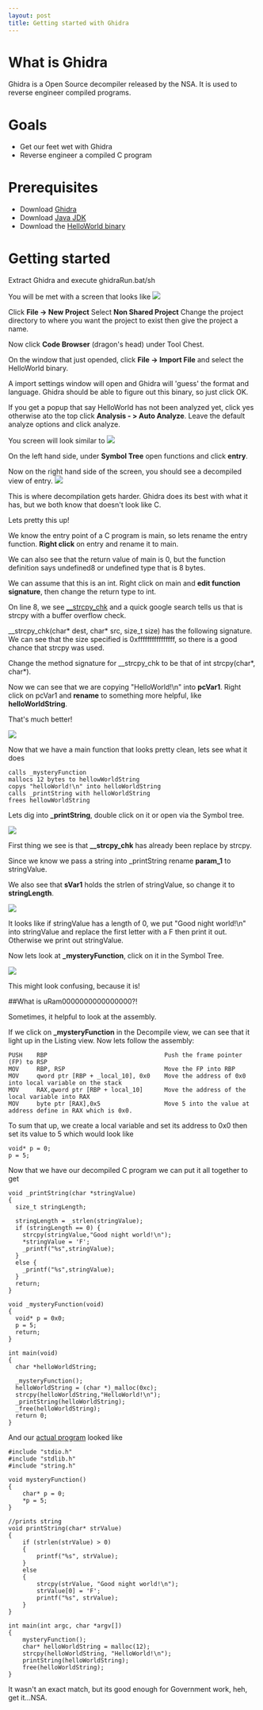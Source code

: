 ```yaml
---
layout: post
title: Getting started with Ghidra
---
```

# What is Ghidra
Ghidra is a Open Source decompiler released by the NSA. It is used to reverse engineer compiled programs. 

# Goals
* Get our feet wet with Ghidra
* Reverse engineer a compiled C program

# Prerequisites
* Download [Ghidra](https://ghidra-sre.org/)
* Download [Java JDK](https://www.oracle.com/java/technologies/javase-downloads.html)
* Download the [HelloWorld binary](https://github.com/lookie27/ghidra-hello-world/raw/master/HelloWorld)

# Getting started
Extract Ghidra and execute ghidraRun.bat/sh

You will be met with a screen that looks like
![](https://raw.githubusercontent.com/lookie27/ghidra-hello-world/master/Blog%20Resources/GhidraNewProject.png)

Click **File -> New Project** 
Select **Non Shared Project** 
Change the project directory to where you want the project to exist then give the project a name.

Now click **Code Browser** (dragon's head) under Tool Chest.


On the window that just opended, click **File -> Import File** and select the HelloWorld binary.

A import settings window will open and Ghidra will 'guess' the format and language. Ghidra should be able to figure out this binary, so just click OK.

If you get a popup that say HelloWorld has not been analyzed yet, click yes otherwise ato the top click **Analysis - > Auto Analyze**. 
Leave the default analyze options and click analyze.

You screen will look similar to 
![](https://raw.githubusercontent.com/lookie27/ghidra-hello-world/master/Blog%20Resources/DecompileView.png)

On the left hand side, under **Symbol Tree** open functions and click **entry**.

Now on the right hand side of the screen, you should see a decompiled view of entry. 
![](https://raw.githubusercontent.com/lookie27/ghidra-hello-world/master/Blog%20Resources/MainDecompile.png)

This is where decompilation gets harder. Ghidra does its best with what it has, but we both know that doesn't look like C.

Lets pretty this up!

We know the entry point of a C program is main, so lets rename the entry function. **Right click** on entry and rename it to main.

We can also see that the return value of main is 0, but the function definition says undefined8 or undefined type that is 8 bytes. 

We can assume that this is an int. Right click on main and **edit function signature**, then change the return type to int.

On line 8, we see [\_\_strcpy\_chk](https://refspecs.linuxbase.org/LSB_4.1.0/LSB-Core-generic/LSB-Core-generic/libc---strcpy-chk-1.html) and a quick google search tells us that is strcpy with a buffer overflow check. 

 __strcpy_chk(char* dest, char* src, size_t size) has the following signature. We can see that the size specified is 0xffffffffffffffff, so there is a good chance that strcpy was used. 

Change the method signature for \_\_strcpy\_chk to be that of int strcpy(char*, char*). 

Now we can see that we are copying "HelloWorld!\n" into **pcVar1**. Right click on pcVar1 and **rename** to something more helpful, like **helloWorldString**.

That's much better! 

![](https://raw.githubusercontent.com/lookie27/ghidra-hello-world/master/Blog%20Resources/MainClean.png)

Now that we have a main function that looks pretty clean, lets see what it does 
```
calls _mysteryFunction 
mallocs 12 bytes to hellowWorldString 
copys "helloWorld!\n" into helloWorldString 
calls _printString with helloWorldString 
frees hellowWorldString 
```

Lets dig into **\_printString**, double click on it or open via the Symbol tree.

![](https://raw.githubusercontent.com/lookie27/ghidra-hello-world/master/Blog%20Resources/PrintDecompile.png)

First thing we see is that **\_\_strcpy\_chk** has already been replace by strcpy.

Since we know we pass a string into \_printString rename **param_1** to stringValue.

We also see that **sVar1** holds the strlen of stringValue, so change it to **stringLength**.

![](https://raw.githubusercontent.com/lookie27/ghidra-hello-world/master/Blog%20Resources/PrintClean.png)

It looks like if stringValue has a length of 0, we put "Good night world!\n" into stringValue and replace the first letter with a F then print it out. Otherwise we print out stringValue. 

Now lets look at **\_mysteryFunction**, click on it in the Symbol Tree. 

![](https://raw.githubusercontent.com/lookie27/ghidra-hello-world/master/Blog%20Resources/MysteryFunction.png)

This might look confusing, because it is!

##What is uRam0000000000000000?!

Sometimes, it helpful to look at the assembly.

If we click on **\_mysteryFunction** in the Decompile view, we can see that it light up in the Listing view. Now lets follow the assembly: 
```
PUSH 	RBP   								Push the frame pointer (FP) to RSP 
MOV 	RBP, RSP 							Move the FP into RBP  
MOV 	qword ptr [RBP + _local_10], 0x0	Move the address of 0x0 into local variable on the stack 
MOV		RAX,qword ptr [RBP + local_10]      Move the address of the local variable into RAX 
MOV     byte ptr [RAX],0x5					Move 5 into the value at address define in RAX which is 0x0. 
```

To sum that up, we create a local variable and set its address to 0x0 then set its value to 5 which would look like 
```
void* p = 0; 
p = 5; 
```

Now that we have our decompiled C program we can put it all together to get 

```
void _printString(char *stringValue)
{
  size_t stringLength;
  
  stringLength = _strlen(stringValue);
  if (stringLength == 0) {
    strcpy(stringValue,"Good night world!\n");
    *stringValue = 'F';
    _printf("%s",stringValue);
  }
  else {
    _printf("%s",stringValue);
  }
  return;
}

void _mysteryFunction(void)
{
  void* p = 0x0;
  p = 5;
  return;
}

int main(void)
{
  char *helloWorldString;
  
  _mysteryFunction();
  helloWorldString = (char *)_malloc(0xc);
  strcpy(helloWorldString,"HelloWorld!\n");
  _printString(helloWorldString);
  _free(helloWorldString);
  return 0;
}

```

And our [actual program](https://github.com/lookie27/ghidra-hello-world/blob/master/HelloWorld.c) looked like

```
#include "stdio.h"
#include "stdlib.h"
#include "string.h"

void mysteryFunction()
{
    char* p = 0;
    *p = 5;
}

//prints string
void printString(char* strValue) 
{
    if (strlen(strValue) > 0) 
    {
        printf("%s", strValue);
    }
    else 
    {
        strcpy(strValue, "Good night world!\n");
        strValue[0] = 'F';
        printf("%s", strValue);
    }
}

int main(int argc, char *argv[]) 
{
    mysteryFunction();
    char* helloWorldString = malloc(12);
    strcpy(helloWorldString, "HelloWorld!\n");
    printString(helloWorldString);
    free(helloWorldString);
}

```
It wasn't an exact match, but its good enough for Government work, heh, get it...NSA.

